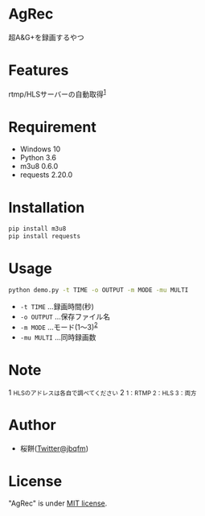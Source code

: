 # AgRec

超A&G+を録画するやつ

# Features

rtmp/HLSサーバーの自動取得<sup>[1](#note1)</sup>

# Requirement

* Windows 10
* Python    3.6
* m3u8      0.6.0
* requests  2.20.0

# Installation

```bash
pip install m3u8
pip install requests
```

# Usage

```bash
python demo.py -t TIME -o OUTPUT -m MODE -mu MULTI
```
* `-t TIME`		…録画時間(秒)
* `-o OUTPUT`	…保存ファイル名
* `-m MODE`		…モード(1～3)<sup>[2](#note2)</sup>
* `-mu MULTI`	…同時録画数

# Note
1 <small id="note1">HLSのアドレスは各自で調べてください</small>
2 <small id="note2">1：RTMP 2：HLS 3：両方</small>


# Author

* 桜餅([Twitter@jbqfm](https://twitter.com/jbqfm))

# License
 
"AgRec" is under [MIT license](https://en.wikipedia.org/wiki/MIT_License).
